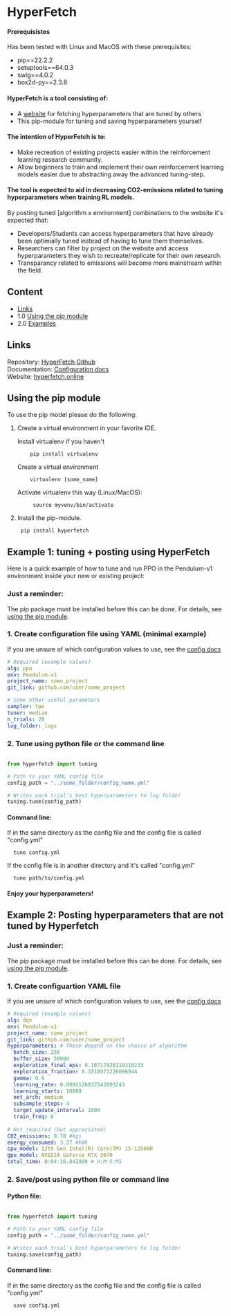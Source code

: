 # HyperFetch

#### Prerequisistes 
Has been tested with Linux and MacOS with these prerequisites:
- pip==22.2.2
- setuptools==64.0.3
- swig==4.0.2
- box2d-py==2.3.8


#### HyperFetch is a tool consisting of:
- A [website](https://white-rock-097162f03.3.azurestaticapps.net/) for fetching hyperparameters that are tuned by others
- This pip-module for tuning and saving hyperparameters yourself 

#### The intention of HyperFetch is to:
- Make recreation of existing projects easier within the 
  reinforcement learning research community.
- Allow beginners to train and implement their own reinforcement 
  learning models easier due to abstracting away the advanced tuning-step.

#### The tool is expected to aid in decreasing CO2-emissions related to tuning hyperparameters when training RL models. 
By posting tuned [algorithm x environment] combinations to the website it's expected that:
- Developers/Students can access hyperparameters that have already been optimially tuned instead of having to tune them themselves.
- Researchers can filter by project on the website and access hyperparameters they wish to recreate/replicate for their own research.
- Transparancy related to emissions will become more mainstream within the field.


## Content
* [Links](#links)
* 1.0 [Using the pip module](#using-the-pip-module)
* 2.0 [Examples](#example-1--tuning--posting-using-hyperfetch)


## Links
Repository: [HyperFetch Github](https://github.com/karolisw/hyperFetch)\
Documentation: [Configuration docs](https://white-rock-097162f03.3.azurestaticapps.net/configDocs)\
Website: [hyperfetch.online](https://white-rock-097162f03.3.azurestaticapps.net/)
## Using the pip module
To use the pip model please do the following:

1. Create a virtual environment in your favorite IDE. 

   Install virtualenv if you haven't 
   
           pip install virtualenv
   
   Create a virtual environment
   
           virtualenv [some_name]

   Activate virtualenv this way (Linux/MacOS):
   
            source myvenv/bin/activate
2. Install the pip-module. 

        pip install hyperfetch


         
## Example 1: tuning + posting using HyperFetch
Here is a quick example of how to tune and run PPO in the Pendulum-v1 environment inside your new or existing project:

### Just a reminder:
The pip package must be installed before this can be done.
For details, see [using the pip module](#using-the-pip-module).

### 1. Create configuration file using YAML (minimal example)
If you are unsure of which configuration values to use, see the [config docs](https://white-rock-097162f03.3.azurestaticapps.net/configDocs)

```yaml
# Required (example values)
alg: ppo
env: Pendulum-v1
project_name: some_project
git_link: github.com/user/some_project

# Some other useful parameters
sampler: tpe
tuner: median
n_trials: 20
log_folder: logs
```

### 2. Tune using python file or the command line

```python

from hyperfetch import tuning

# Path to your YAML config file 
config_path = "../some_folder/config_name.yml"

# Writes each trial's best hyperparameters to log folder
tuning.tune(config_path)
```

#### Command line:
If in the same directory as the config file and the config file is called "config.yml"

      tune config.yml

If the config file is in another directory and it's called "config.yml"

      tune path/to/config.yml 

#### Enjoy your hyperparameters!

## Example 2: Posting hyperparameters that are not tuned by Hyperfetch

### Just a reminder:
The pip package must be installed before this can be done.
For details, see [using the pip module](#using-the-pip-module).

### 1. Create configuartion  YAML file 
If you are unsure of which configuration values to use, see the [config docs](https://white-rock-097162f03.3.azurestaticapps.net/configDocs)

```yaml
# Required (example values)
alg: dqn
env: Pendulum-v1
project_name: some_project
git_link: github.com/user/some_project
hyperparameters: # These depend on the choice of algorithm
  batch_size: 256
  buffer_size: 50000
  exploration_final_eps: 0.10717928118310233
  exploration_fraction: 0.3318973226098944
  gamma: 0.9
  learning_rate: 0.0002126832542803243
  learning_starts: 10000
  net_arch: medium
  subsample_steps: 4
  target_update_interval: 1000
  train_freq: 8
  
# Not required (but appreciated)
CO2_emissions: 0.78 #kgs
energy_consumed: 3.27 #kWh
cpu_model: 12th Gen Intel(R) Core(TM) i5-12500H
gpu_model: NVIDIA GeForce RTX 3070
total_time: 0:04:16.842800 # H:M:S:MS
```

### 2. Save/post using python file or command line

#### Python file:
```python

from hyperfetch import tuning

# Path to your YAML config file 
config_path = "../some_folder/config_name.yml"

# Writes each trial's best hyperparameters to log folder
tuning.save(config_path)
```

#### Command line:
If in the same directory as the config file and the config file is called "config.yml"

      save config.yml